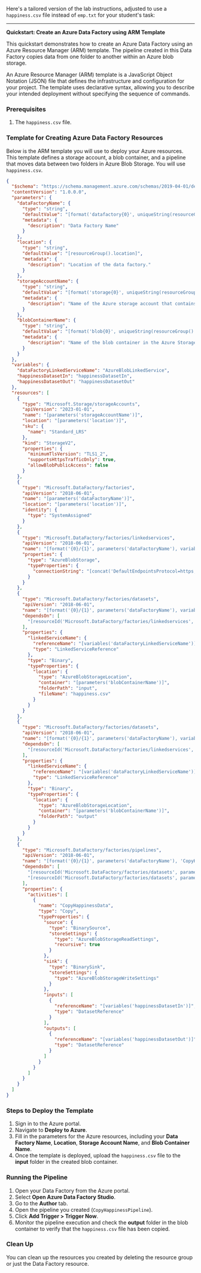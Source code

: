 Here's a tailored version of the lab instructions, adjusted to use a `happiness.csv` file instead of `emp.txt` for your student's task:

---

**Quickstart: Create an Azure Data Factory using ARM Template**

This quickstart demonstrates how to create an Azure Data Factory using an Azure Resource Manager (ARM) template. The pipeline created in this Data Factory copies data from one folder to another within an Azure blob storage. 

An Azure Resource Manager (ARM) template is a JavaScript Object Notation (JSON) file that defines the infrastructure and configuration for your project. The template uses declarative syntax, allowing you to describe your intended deployment without specifying the sequence of commands.

### Prerequisites

1. The `happiness.csv` file.


### Template for Creating Azure Data Factory Resources

Below is the ARM template you will use to deploy your Azure resources. This template defines a storage account, a blob container, and a pipeline that moves data between two folders in Azure Blob Storage. You will use `happiness.csv`.

```json
{
  "$schema": "https://schema.management.azure.com/schemas/2019-04-01/deploymentTemplate.json#",
  "contentVersion": "1.0.0.0",
  "parameters": {
    "dataFactoryName": {
      "type": "string",
      "defaultValue": "[format('datafactory{0}', uniqueString(resourceGroup().id))]",
      "metadata": {
        "description": "Data Factory Name"
      }
    },
    "location": {
      "type": "string",
      "defaultValue": "[resourceGroup().location]",
      "metadata": {
        "description": "Location of the data factory."
      }
    },
    "storageAccountName": {
      "type": "string",
      "defaultValue": "[format('storage{0}', uniqueString(resourceGroup().id))]",
      "metadata": {
        "description": "Name of the Azure storage account that contains the input/output data."
      }
    },
    "blobContainerName": {
      "type": "string",
      "defaultValue": "[format('blob{0}', uniqueString(resourceGroup().id))]",
      "metadata": {
        "description": "Name of the blob container in the Azure Storage account."
      }
    }
  },
  "variables": {
    "dataFactoryLinkedServiceName": "AzureBlobLinkedService",
    "happinessDatasetIn": "happinessDatasetIn",
    "happinessDatasetOut": "happinessDatasetOut"
  },
  "resources": [
    {
      "type": "Microsoft.Storage/storageAccounts",
      "apiVersion": "2023-01-01",
      "name": "[parameters('storageAccountName')]",
      "location": "[parameters('location')]",
      "sku": {
        "name": "Standard_LRS"
      },
      "kind": "StorageV2",
      "properties": {
        "minimumTlsVersion": "TLS1_2",
        "supportsHttpsTrafficOnly": true,
        "allowBlobPublicAccess": false
      }
    },
    {
      "type": "Microsoft.DataFactory/factories",
      "apiVersion": "2018-06-01",
      "name": "[parameters('dataFactoryName')]",
      "location": "[parameters('location')]",
      "identity": {
        "type": "SystemAssigned"
      }
    },
    {
      "type": "Microsoft.DataFactory/factories/linkedservices",
      "apiVersion": "2018-06-01",
      "name": "[format('{0}/{1}', parameters('dataFactoryName'), variables('dataFactoryLinkedServiceName'))]",
      "properties": {
        "type": "AzureBlobStorage",
        "typeProperties": {
          "connectionString": "[concat('DefaultEndpointsProtocol=https;AccountName=', parameters('storageAccountName'), ';AccountKey=', listKeys(resourceId('Microsoft.Storage/storageAccounts', parameters('storageAccountName')), '2023-01-01').keys[0].value)]"
        }
      }
    },
    {
      "type": "Microsoft.DataFactory/factories/datasets",
      "apiVersion": "2018-06-01",
      "name": "[format('{0}/{1}', parameters('dataFactoryName'), variables('happinessDatasetIn'))]",
      "dependsOn": [
        "[resourceId('Microsoft.DataFactory/factories/linkedservices', parameters('dataFactoryName'), variables('dataFactoryLinkedServiceName'))]"
      ],
      "properties": {
        "linkedServiceName": {
          "referenceName": "[variables('dataFactoryLinkedServiceName')]",
          "type": "LinkedServiceReference"
        },
        "type": "Binary",
        "typeProperties": {
          "location": {
            "type": "AzureBlobStorageLocation",
            "container": "[parameters('blobContainerName')]",
            "folderPath": "input",
            "fileName": "happiness.csv"
          }
        }
      }
    },
    {
      "type": "Microsoft.DataFactory/factories/datasets",
      "apiVersion": "2018-06-01",
      "name": "[format('{0}/{1}', parameters('dataFactoryName'), variables('happinessDatasetOut'))]",
      "dependsOn": [
        "[resourceId('Microsoft.DataFactory/factories/linkedservices', parameters('dataFactoryName'), variables('dataFactoryLinkedServiceName'))]"
      ],
      "properties": {
        "linkedServiceName": {
          "referenceName": "[variables('dataFactoryLinkedServiceName')]",
          "type": "LinkedServiceReference"
        },
        "type": "Binary",
        "typeProperties": {
          "location": {
            "type": "AzureBlobStorageLocation",
            "container": "[parameters('blobContainerName')]",
            "folderPath": "output"
          }
        }
      }
    },
    {
      "type": "Microsoft.DataFactory/factories/pipelines",
      "apiVersion": "2018-06-01",
      "name": "[format('{0}/{1}', parameters('dataFactoryName'), 'CopyHappinessPipeline')]",
      "dependsOn": [
        "[resourceId('Microsoft.DataFactory/factories/datasets', parameters('dataFactoryName'), variables('happinessDatasetIn'))]",
        "[resourceId('Microsoft.DataFactory/factories/datasets', parameters('dataFactoryName'), variables('happinessDatasetOut'))]"
      ],
      "properties": {
        "activities": [
          {
            "name": "CopyHappinessData",
            "type": "Copy",
            "typeProperties": {
              "source": {
                "type": "BinarySource",
                "storeSettings": {
                  "type": "AzureBlobStorageReadSettings",
                  "recursive": true
                }
              },
              "sink": {
                "type": "BinarySink",
                "storeSettings": {
                  "type": "AzureBlobStorageWriteSettings"
                }
              },
              "inputs": [
                {
                  "referenceName": "[variables('happinessDatasetIn')]",
                  "type": "DatasetReference"
                }
              ],
              "outputs": [
                {
                  "referenceName": "[variables('happinessDatasetOut')]",
                  "type": "DatasetReference"
                }
              ]
            }
          }
        ]
      }
    }
  ]
}

```

### Steps to Deploy the Template

1. Sign in to the Azure portal.
2. Navigate to **Deploy to Azure**.
3. Fill in the parameters for the Azure resources, including your **Data Factory Name**, **Location**, **Storage Account Name**, and **Blob Container Name**.
4. Once the template is deployed, upload the `happiness.csv` file to the **input** folder in the created blob container.

### Running the Pipeline

1. Open your Data Factory from the Azure portal.
2. Select **Open Azure Data Factory Studio**.
3. Go to the **Author** tab.
4. Open the pipeline you created (`CopyHappinessPipeline`).
5. Click **Add Trigger > Trigger Now**.
6. Monitor the pipeline execution and check the **output** folder in the blob container to verify that the `happiness.csv` file has been copied.

### Clean Up

You can clean up the resources you created by deleting the resource group or just the Data Factory resource.
